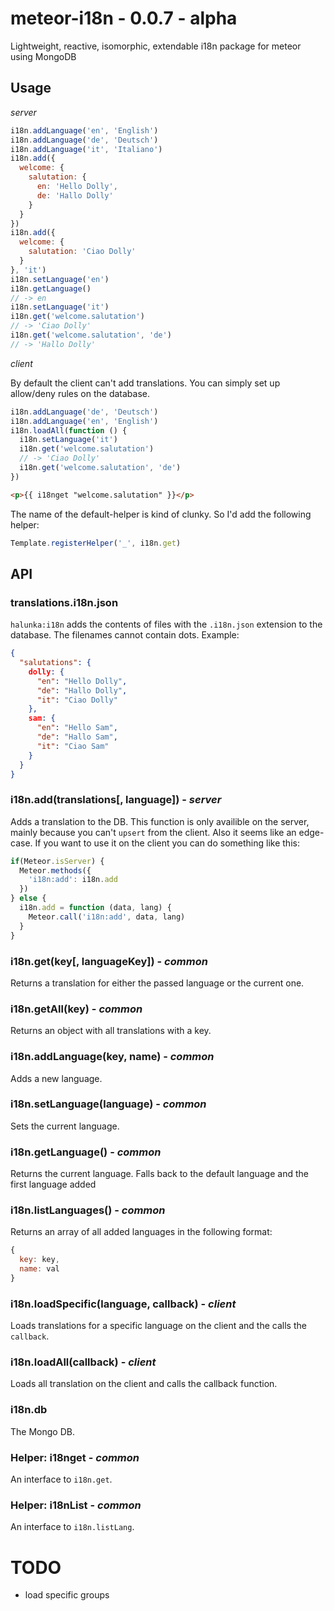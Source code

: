 # meteor-i18n - 0.0.7 - alpha
Lightweight, reactive, isomorphic, extendable i18n package for meteor using MongoDB

## Usage

_server_

```js
i18n.addLanguage('en', 'English')
i18n.addLanguage('de', 'Deutsch')
i18n.addLanguage('it', 'Italiano')
i18n.add({
  welcome: {
    salutation: {
      en: 'Hello Dolly',
      de: 'Hallo Dolly'
    }
  }
})
i18n.add({
  welcome: {
    salutation: 'Ciao Dolly'
  }
}, 'it')
i18n.setLanguage('en')
i18n.getLanguage()
// -> en
i18n.setLanguage('it')
i18n.get('welcome.salutation')
// -> 'Ciao Dolly'
i18n.get('welcome.salutation', 'de')
// -> 'Hallo Dolly'
```

_client_

By default the client can't add translations. You can simply set up allow/deny rules on the database.

```js
i18n.addLanguage('de', 'Deutsch')
i18n.addLanguage('en', 'English')
i18n.loadAll(function () {
  i18n.setLanguage('it')
  i18n.get('welcome.salutation')
  // -> 'Ciao Dolly'
  i18n.get('welcome.salutation', 'de')
})
```

```html
<p>{{ i18nget "welcome.salutation" }}</p>
```

The name of the default-helper is kind of clunky. So I'd add the following helper:

```js
Template.registerHelper('_', i18n.get)
```

## API

### translations.i18n.json
`halunka:i18n` adds the contents of files with the `.i18n.json` extension to the database. The filenames cannot contain dots.
Example:
```json
{
  "salutations": {
    dolly: {
      "en": "Hello Dolly",
      "de": "Hallo Dolly",
      "it": "Ciao Dolly"
    },
    sam: {
      "en": "Hello Sam",
      "de": "Hallo Sam",
      "it": "Ciao Sam"
    }
  }
}
```

### i18n.add(translations[, language]) - _server_
Adds a translation to the DB. This function is only availible on the server, mainly because you can't `upsert` from the client. Also it seems like an edge-case. If you want to use it on the client you can do something like this:

```js
if(Meteor.isServer) {
  Meteor.methods({
    'i18n:add': i18n.add
  })
} else {
  i18n.add = function (data, lang) {
    Meteor.call('i18n:add', data, lang)
  }
}
```

### i18n.get(key[, languageKey]) - _common_
Returns a translation for either the passed language or the current one.

### i18n.getAll(key) - _common_
Returns an object with all translations with a key.

### i18n.addLanguage(key, name) - _common_
Adds a new language.

### i18n.setLanguage(language) - _common_
Sets the current language.

### i18n.getLanguage() - _common_
Returns the current language. Falls back to the default language and the first language added

### i18n.listLanguages() - _common_
Returns an array of all added languages in the following format:
```js
{
  key: key,
  name: val
}
```

### i18n.loadSpecific(language, callback) - _client_
Loads translations for a specific language on the client and the calls the `callback`.

### i18n.loadAll(callback) - _client_
Loads all translation on the client and calls the callback function.

### i18n.db
The Mongo DB.

### Helper: i18nget - _common_
An interface to `i18n.get`.

### Helper: i18nList - _common_
An interface to `i18n.listLang`.

# TODO
* load specific groups
